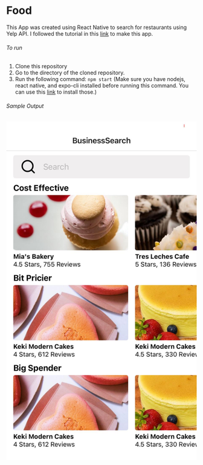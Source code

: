 # Food
This App was created using React Native to search for restaurants using Yelp API. I followed the tutorial in this [link](https://www.udemy.com/course/the-complete-react-native-and-redux-course/learn/lecture/15707010#overview) to make this app. 

###### To run
1. Clone this repository
2. Go to the directory of the cloned repository.
3. Run the following command:
  `npm start` 
  (Make sure you have nodejs, react native, and expo-cli installed before running this command. You can use this [link](https://reactnative.dev/docs/environment-setup) to install those.)
  
  ###### Sample Output
  ![alt text](https://github.com/VennilaPugazhenthi/Food/blob/main/assets/sampleAppScreen.jpeg)
